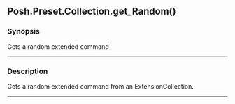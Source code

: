 Posh.Preset.Collection.get_Random()
-----------------------------------




### Synopsis
Gets a random extended command



---


### Description

Gets a random extended command from an ExtensionCollection.



---
